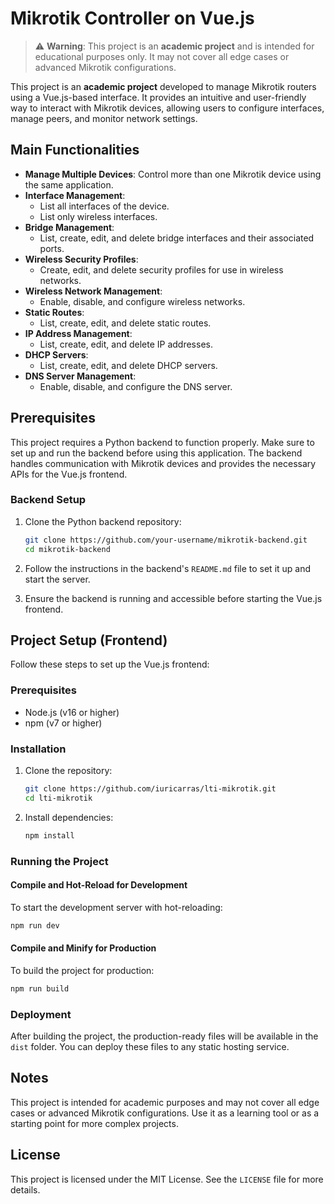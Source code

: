 # Mikrotik Controller on Vue.js

> ⚠️ **Warning**: This project is an **academic project** and is intended for educational purposes only. It may not cover all edge cases or advanced Mikrotik configurations.

This project is an **academic project** developed to manage Mikrotik routers using a Vue.js-based interface. It provides an intuitive and user-friendly way to interact with Mikrotik devices, allowing users to configure interfaces, manage peers, and monitor network settings.

## Main Functionalities

- **Manage Multiple Devices**: Control more than one Mikrotik device using the same application.
- **Interface Management**:
  - List all interfaces of the device.
  - List only wireless interfaces.
- **Bridge Management**:
  - List, create, edit, and delete bridge interfaces and their associated ports.
- **Wireless Security Profiles**:
  - Create, edit, and delete security profiles for use in wireless networks.
- **Wireless Network Management**:
  - Enable, disable, and configure wireless networks.
- **Static Routes**:
  - List, create, edit, and delete static routes.
- **IP Address Management**:
  - List, create, edit, and delete IP addresses.
- **DHCP Servers**:
  - List, create, edit, and delete DHCP servers.
- **DNS Server Management**:
  - Enable, disable, and configure the DNS server.

## Prerequisites

This project requires a Python backend to function properly. Make sure to set up and run the backend before using this application. The backend handles communication with Mikrotik devices and provides the necessary APIs for the Vue.js frontend.

### Backend Setup

1. Clone the Python backend repository:
   ```sh
   git clone https://github.com/your-username/mikrotik-backend.git
   cd mikrotik-backend
   ```

2. Follow the instructions in the backend's `README.md` file to set it up and start the server.

3. Ensure the backend is running and accessible before starting the Vue.js frontend.


## Project Setup (Frontend)

Follow these steps to set up the Vue.js frontend:

### Prerequisites

- Node.js (v16 or higher)
- npm (v7 or higher)

### Installation

1. Clone the repository:
   ```sh
   git clone https://github.com/iuricarras/lti-mikrotik.git
   cd lti-mikrotik
   ```

2. Install dependencies:
   ```sh
   npm install
   ```

### Running the Project

#### Compile and Hot-Reload for Development
To start the development server with hot-reloading:
```sh
npm run dev
```

#### Compile and Minify for Production
To build the project for production:
```sh
npm run build
```

### Deployment
After building the project, the production-ready files will be available in the `dist` folder. You can deploy these files to any static hosting service.

## Notes

This project is intended for academic purposes and may not cover all edge cases or advanced Mikrotik configurations. Use it as a learning tool or as a starting point for more complex projects.

## License

This project is licensed under the MIT License. See the `LICENSE` file for more details.
